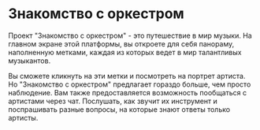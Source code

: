 <h1>Знакомство с оркестром</h1>
<p>Проект "Знакомство с оркестром" - это путешествие в мир музыки. На главном экране этой платформы, вы откроете для себя панораму, наполненную метками, каждая из которых ведет в мир талантливых музыкантов.
</p>
<p>Вы сможете кликнуть на эти метки и посмотреть на портрет артиста. Но "Знакомство с оркестром" предлагает гораздо больше, чем просто наблюдение. Вам также предоставляется возможность пообщаться с артистами через чат. Послушать, как звучит их инструмент и поспрашивать разные вопросы, на которые знают ответы только артисты.</p>
